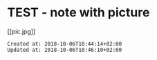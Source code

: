 # TEST - note with picture
[[pic.jpg]]

    Created at: 2018-10-06T10:44:14+02:00
    Updated at: 2018-10-06T10:46:10+02:00


